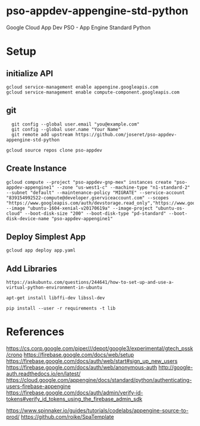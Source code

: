 # pso-appdev-appengine-std-python
Google Cloud App Dev PSO - App Engine Standard Python


# Setup

## initialize API
```
gcloud service-management enable appengine.googleapis.com
gcloud service-management enable compute-component.googleapis.com
```
## git
```
  git config --global user.email "you@example.com"
  git config --global user.name "Your Name"
  git remote add upstream https://github.com/joseret/pso-appdev-appengine-std-python
```

```
gcloud source repos clone pso-appdev  
```
## Create Instance
```
gcloud compute --project "pso-appdev-gnp-mex" instances create "pso-appdev-appengine1" --zone "us-west1-c" --machine-type "n1-standard-2" --subnet "default" --maintenance-policy "MIGRATE" --service-account "839154992522-compute@developer.gserviceaccount.com" --scopes "https://www.googleapis.com/auth/devstorage.read_only","https://www.googleapis.com/auth/logging.write","https://www.googleapis.com/auth/monitoring.write","https://www.googleapis.com/auth/servicecontrol","https://www.googleapis.com/auth/service.management.readonly","https://www.googleapis.com/auth/trace.append" --image "ubuntu-1604-xenial-v20170619a" --image-project "ubuntu-os-cloud" --boot-disk-size "200" --boot-disk-type "pd-standard" --boot-disk-device-name "pso-appdev-appengine1"
```

## Deploy Simplest App
```
gcloud app deploy app.yaml
```

## Add Libraries
```commandline
https://askubuntu.com/questions/244641/how-to-set-up-and-use-a-virtual-python-environment-in-ubuntu
```

```commandline
apt-get install libffi-dev libssl-dev
```

```commandline
pip install --user -r requirements -t lib
```

# References

https://cs.corp.google.com/piper///depot/google3/experimental/gtech_pssk/crono
https://firebase.google.com/docs/web/setup
https://firebase.google.com/docs/auth/web/start#sign_up_new_users
https://firebase.google.com/docs/auth/web/anonymous-auth
http://google-auth.readthedocs.io/en/latest/
https://cloud.google.com/appengine/docs/standard/python/authenticating-users-firebase-appengine
https://firebase.google.com/docs/auth/admin/verify-id-tokens#verify_id_tokens_using_the_firebase_admin_sdk


https://www.spinnaker.io/guides/tutorials/codelabs/appengine-source-to-prod/
https://github.com/roike/SpaTemplate